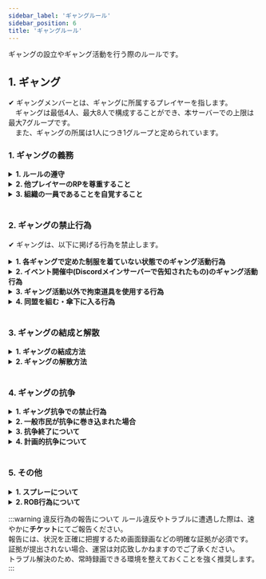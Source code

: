 ```yaml
---
sidebar_label: 'ギャングルール'
sidebar_position: 6
title: 'ギャングルール'
---
```


ギャングの設立やギャング活動を行う際のルールです。

## 1. ギャング
✔ ギャングメンバーとは、ギャングに所属するプレイヤーを指します。<br/>
　ギャングは最低4人、最大8人で構成することができ、本サーバーでの上限は最大7グループです。<br/>
　また、ギャングの所属は1人につき1グループと定められています。

### 1. ギャングの義務

<details>
<summary><strong>1. ルールの遵守</strong></summary>
<div>
[犯罪ルール](https://gta-web.kogamai.workers.dev/rules/server-rules/illegal/general)は、RPにおける整合性を保ち、他プレイヤーのRPを尊重するために必要不可欠なものです。<br/>
すべてのプレイヤーが円滑にプレイできるよう、必ず遵守してください。
</div>
</details>

<details>
<summary><strong>2. 他プレイヤーのRPを尊重すること</strong></summary>
<div>
一方的にRPを壊す行為（例：即時射殺・拉致・略奪）は極力避け、対話や駆け引きを重視すること。<br/>
相手にとって理由のない襲撃や過剰な暴力行為と感じさせないよう気を付けましょう。
</div>
</details>

<details>
<summary><strong>3. 組織の一員であることを自覚すること</strong></summary>
<div>
ギャング活動では、構成員ひとり一人の行動が、組織全体に影響を与える可能性があります。<br/>
行動の内容によっては、他のギャングや組織、市民にも思わぬ形で影響を与えてしまう可能性があることを念頭に行動するよう心がけましょう。
</div>
</details>

<br/>

### 2. ギャングの禁止行為
✔ ギャングは、以下に掲げる行為を禁止します。

<details>
<summary><strong>1. 各ギャングで定めた制服を着ていない状態でのギャング活動行為</strong></summary>
<div>
ギャング設立後、「正装」と「大型戦闘服」をコーディネートし、警察官へ報告すること。
</div>
</details>

<details>
<summary><strong>2. イベント開催中(Discordメインサーバーで告知されたもの)のギャング活動行為</strong></summary>
<div>
</div>
</details>

<details>
<summary><strong>3. ギャング活動以外で拘束道具を使用する行為</strong></summary>
<div>
</div>
</details>

<details>
<summary><strong>4. 同盟を組む・傘下に入る行為</strong></summary>
<div>
</div>
</details>

<br/>

### 3. ギャングの結成と解散

<details>
<summary><strong>1. ギャングの結成方法</strong></summary>
<div>
ギャングのリーダーは[KogamaiGTAサポート](https://discord.gg/9tGUMSR8rK)（ジョブ申請）に以下の内容を添えてチケットを発行してください。
<ui>
  <li>ギャング名</li>
  <li>ギャングカラー</li>
  <li>リーダーの名前（フルネーム）</li>
  <li>メンバー全員の名前（フルネーム）</li>
</ui>
</div>
</details>

<details>
<summary><strong>2. ギャングの解散方法</strong></summary>
<div>

<details>
<summary><strong>1. 自主解散</strong></summary>
<div>
ギャングのリーダーは[KogamaiGTAサポート](https://discord.gg/9tGUMSR8rK)（ジョブ申請）に解散する旨を添えてチケットを発行してください。<br/>
チケット発行後、返信の有無にかかわらずギャングメニューから解散を実行して構いません。
</div>
</details>

<details>
<summary><strong>1. 強制解散</strong></summary>
<div>
拠点エリア(島)が無い状態、またはメンバーが４人を下回った状態が１週間続いた場合、<br/>
運営チームが強制的に解散させる場合があります。
</div>
</details>

</div>
</details>

<br/>

### 4. ギャングの抗争

<details>
<summary><strong>1. ギャング抗争での禁止行為</strong></summary>
<div>

<details>
<summary><strong>1. 警察へ通告せずに抗争を開始する行為</strong></summary>
<div>
抗争を仕掛ける側は事前に<br/>
「抗争を行う場所」 「開始時間」 「相手のギャングカラー(関与するギャング全色)」 を警察へ通告すること。<br/>

計画的抗争の場合も同様に、<br/>
「抗争を行う場所」 「抗争予定日時」 「相手のギャングカラー(関与するギャング全色)」 を警察へ通告すること。<br/>
計画的抗争に限り、抗争予定時刻の1時間前にtwitterで同内容を告知してください。
</div>
</details>

<details>
<summary><strong>2. 各ギャングに定められた拠点エリアを奪取する行為</strong></summary>
<div>
</div>
</details>

<details>
<summary><strong>3. 同じ色のギャングに1日に2回以上抗争を仕掛ける行為</strong></summary>
<div>
また、1回の抗争で2エリア以上の奪取は禁止です。<br/>
計画的抗争に関してはこの限りではありません。
</div>
</details>

<details>
<summary><strong>4. 故意的に一般市民を巻き込む行為</strong></summary>
<div>
事前に通告されたギャング抗争に警察は原則介入しませんが、<br/>
一般市民が巻き込まれてしまった場合、警察が介入し両ギャング制圧されます。
</div>
</details>

<details>
<summary><strong>5. 地下・屋内での抗争行為</strong></summary>
<div>
警察へ通告したエリア以外での抗争に関しても原則禁止です。
</div>
</details>

<details>
<summary><strong>6. ギャングカラーで統一された車両以外を使用する行為</strong></summary>
<div>
仕掛けた側・仕掛けられた側、どちらも適用されます。
</div>
</details>

<details>
<summary><strong>7. 抗争開始後30分以内に抗争エリアを離れる行為</strong></summary>
<div>
30分間何事もなく、エリアのカラーも変わった場合攻めた側の勝利となる。
</div>
</details>

<details>
<summary><strong>8. ダウンしたメンバーを抗争終了前に移動させる行為</strong></summary>
<div>
</div>
</details>

</div>
</details>

<details>
<summary><strong>2. 一般市民が抗争に巻き込まれた場合</strong></summary>
<div>
参加したギャングチームの全員にプレイヤー殺人が適用されます。<br/>
ただし市民が参加ギャングに酷似した服装だった場合、市民の自己責任となりプレイヤー殺人は適応されない。<br/>
(酷似しているかの判断は警察が行います。)
</div>
</details>

<details>
<summary><strong>3. 抗争終了について</strong></summary>
<div>
抗争はどちらかが全滅または降参した時点で終了となります。降参は相手ギャングへ直接伝えること。<br/>
勝利した側は警察へ終了した旨を報告すること。
</div>
</details>

<details>
<summary><strong>4. 計画的抗争について</strong></summary>
<div>
計画的抗争とは、あらかじめ決めれられた日時に抗争を行うことを指します。<br/>

勝利報酬はギャング間で取り決めることが可能。<br/>
抗争が決定した後、報酬予定だったエリアが抗争前に奪取された場合は、<br/>
現金やその他の代案、抗争を行うか中止にするかなどギャング同士で再度話し合ってください。
</div>
</details>

<br/>

### 5. その他

<details>
<summary><strong>1. スプレーについて</strong></summary>
<div>
スプレーは各ギャングのカラーとタグに限ります。<br/>
地下、屋内へのスプレーは禁止します。
</div>
</details>

<details>
<summary><strong>2. ROB行為について</strong></summary>
<div>
ギャング同士に限り、拘束道具以外のすべてのアイテムのROB行為が許されています。<br/>
また、第2章(禁止行為)第4条(その他の禁止行為)No.3(ダウンした/させたプレイヤーからアイテムを強奪・略奪（以下、ROB）する行為)の適用外とします。
</div>
</details>




:::warning 違反行為の報告について
ルール違反やトラブルに遭遇した際は、速やかに<strong>チケット</strong>にてご報告ください。<br/>
報告には、状況を正確に把握するため画面録画などの明確な証拠が必須です。<br/>
証拠が提出されない場合、運営は対応致しかねますのでご了承ください。<br/>
トラブル解決のため、常時録画できる環境を整えておくことを強く推奨します。
:::